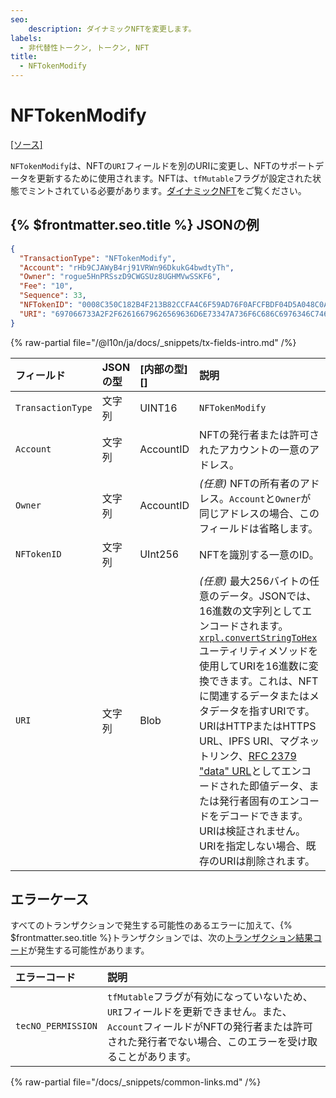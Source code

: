 ```yaml
---
seo:
    description: ダイナミックNFTを変更します。
labels:
  - 非代替性トークン, トークン, NFT
title:
  - NFTokenModify
---
```

# NFTokenModify
[[ソース]](https://github.com/XRPLF/rippled/blob/master/src/xrpld/app/tx/detail/NFTokenModify.cpp "ソース")

`NFTokenModify`は、NFTの`URI`フィールドを別のURIに変更し、NFTのサポートデータを更新するために使用されます。NFTは、`tfMutable`フラグが設定された状態でミントされている必要があります。[ダイナミックNFT](../../../../concepts/tokens/nfts/dynamic-nfts.md)をご覧ください。

## {% $frontmatter.seo.title %} JSONの例


```json
{
  "TransactionType": "NFTokenModify",
  "Account": "rHb9CJAWyB4rj91VRWn96DkukG4bwdtyTh",
  "Owner": "rogue5HnPRSszD9CWGSUz8UGHMVwSSKF6",
  "Fee": "10",
  "Sequence": 33,
  "NFTokenID": "0008C350C182B4F213B82CCFA4C6F59AD76F0AFCFBDF04D5A048C0A300000007",
  "URI": "697066733A2F2F62616679626569636D6E73347A736F6C686C6976346C746D6E356B697062776373637134616C70736D6C6179696970666B73746B736D3472746B652F5665742E706E67"
}
```

{% raw-partial file="/@l10n/ja/docs/_snippets/tx-fields-intro.md" /%}

| フィールド        | JSONの型 | [内部の型][] | 説明               |
|:------------------|:---------|:-------------|:-------------------|
| `TransactionType` | 文字列   | UINT16       | `NFTokenModify`    |
| `Account`         | 文字列   | AccountID    | NFTの発行者または許可されたアカウントの一意のアドレス。 |
| `Owner`           | 文字列   | AccountID    | _(任意)_ NFTの所有者のアドレス。`Account`と`Owner`が同じアドレスの場合、このフィールドは省略します。 |
| `NFTokenID`       | 文字列   | UInt256      | NFTを識別する一意のID。 |
| `URI`             | 文字列   | Blob         | _(任意)_ 最大256バイトの任意のデータ。JSONでは、16進数の文字列としてエンコードされます。[`xrpl.convertStringToHex`](https://js.xrpl.org/modules.html#convertStringToHex)ユーティリティメソッドを使用してURIを16進数に変換できます。これは、NFTに関連するデータまたはメタデータを指すURIです。URIはHTTPまたはHTTPS URL、IPFS URI、マグネットリンク、[RFC 2379 "data" URL](https://datatracker.ietf.org/doc/html/rfc2397)としてエンコードされた即値データ、または発行者固有のエンコードをデコードできます。URIは検証されません。URIを指定しない場合、既存のURIは削除されます。 |

## エラーケース

すべてのトランザクションで発生する可能性のあるエラーに加えて、{% $frontmatter.seo.title %}トランザクションでは、次の[トランザクション結果コード](../transaction-results/index.md)が発生する可能性があります。

| エラーコード       | 説明       |
|:-------------------|:-----------|
| `tecNO_PERMISSION` | `tfMutable`フラグが有効になっていないため、`URI`フィールドを更新できません。また、`Account`フィールドがNFTの発行者または許可された発行者でない場合、このエラーを受け取ることがあります。 |

{% raw-partial file="/docs/_snippets/common-links.md" /%}
